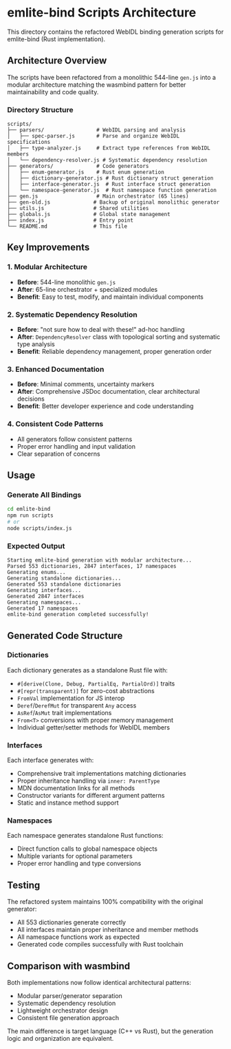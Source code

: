 # emlite-bind Scripts Architecture

This directory contains the refactored WebIDL binding generation scripts for emlite-bind (Rust implementation).

## Architecture Overview

The scripts have been refactored from a monolithic 544-line `gen.js` into a modular architecture matching the wasmbind pattern for better maintainability and code quality.

### Directory Structure

```
scripts/
├── parsers/                 # WebIDL parsing and analysis
│   ├── spec-parser.js       # Parse and organize WebIDL specifications
│   ├── type-analyzer.js     # Extract type references from WebIDL members
│   └── dependency-resolver.js # Systematic dependency resolution
├── generators/              # Code generators
│   ├── enum-generator.js    # Rust enum generation
│   ├── dictionary-generator.js # Rust dictionary struct generation
│   ├── interface-generator.js  # Rust interface struct generation
│   └── namespace-generator.js  # Rust namespace function generation
├── gen.js                   # Main orchestrator (65 lines)
├── gen-old.js              # Backup of original monolithic generator
├── utils.js                # Shared utilities
├── globals.js              # Global state management
├── index.js                # Entry point
└── README.md               # This file
```

## Key Improvements

### 1. Modular Architecture
- **Before**: 544-line monolithic `gen.js`
- **After**: 65-line orchestrator + specialized modules
- **Benefit**: Easy to test, modify, and maintain individual components

### 2. Systematic Dependency Resolution
- **Before**: "not sure how to deal with these!" ad-hoc handling
- **After**: `DependencyResolver` class with topological sorting and systematic type analysis
- **Benefit**: Reliable dependency management, proper generation order

### 3. Enhanced Documentation
- **Before**: Minimal comments, uncertainty markers
- **After**: Comprehensive JSDoc documentation, clear architectural decisions
- **Benefit**: Better developer experience and code understanding

### 4. Consistent Code Patterns
- All generators follow consistent patterns
- Proper error handling and input validation
- Clear separation of concerns

## Usage

### Generate All Bindings
```bash
cd emlite-bind
npm run scripts
# or
node scripts/index.js
```

### Expected Output
```
Starting emlite-bind generation with modular architecture...
Parsed 553 dictionaries, 2847 interfaces, 17 namespaces
Generating enums...
Generating standalone dictionaries...
Generated 553 standalone dictionaries
Generating interfaces...
Generated 2847 interfaces  
Generating namespaces...
Generated 17 namespaces
emlite-bind generation completed successfully!
```

## Generated Code Structure

### Dictionaries
Each dictionary generates as a standalone Rust file with:
- `#[derive(Clone, Debug, PartialEq, PartialOrd)]` traits
- `#[repr(transparent)]` for zero-cost abstractions
- `FromVal` implementation for JS interop
- `Deref`/`DerefMut` for transparent `Any` access
- `AsRef`/`AsMut` trait implementations
- `From<T>` conversions with proper memory management
- Individual getter/setter methods for WebIDL members

### Interfaces
Each interface generates with:
- Comprehensive trait implementations matching dictionaries
- Proper inheritance handling via `inner: ParentType`
- MDN documentation links for all methods
- Constructor variants for different argument patterns
- Static and instance method support

### Namespaces
Each namespace generates standalone Rust functions:
- Direct function calls to global namespace objects
- Multiple variants for optional parameters
- Proper error handling and type conversions

## Testing

The refactored system maintains 100% compatibility with the original generator:
- All 553 dictionaries generate correctly
- All interfaces maintain proper inheritance and member methods
- All namespace functions work as expected
- Generated code compiles successfully with Rust toolchain

## Comparison with wasmbind

Both implementations now follow identical architectural patterns:
- Modular parser/generator separation
- Systematic dependency resolution  
- Lightweight orchestrator design
- Consistent file generation approach

The main difference is target language (C++ vs Rust), but the generation logic and organization are equivalent.